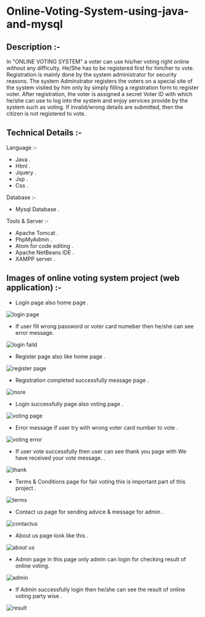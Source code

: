 # Online-Voting-System-using-java-and-mysql

## Description :-
In "ONLINE VOTING SYSTEM" a voter can use his/her voting right online without any difficulty. He/She has to be registered first for him/her to vote. Registration is mainly done by the system administrator for security reasons. The system Adminstrator registers the voters on a special site of the system visited by him only by simply filling a registration form to register voter. After registration, the voter is assigned a secret Voter ID with which he/she can use to log into the system and enjoy services provide by the system such as voting. If invalid/wrong details are submitted, then the citizen is not registered to vote.

## Technical Details :-

Language :-  
- Java .
- Html . 
- Jquery .
- Jsp .
- Css .

Database :- 
- Mysql Database .

Tools & Server :-
- Apache Tomcat . 
- PhpMyAdmin .
- Atom for code editing .
- Apache NetBeans IDE . 
- XAMPP server . 

## Images of online voting system project (web application) :-

- Login page also home page . 

![login page](https://user-images.githubusercontent.com/54209560/78211400-76965180-74ca-11ea-9b53-650a35a7dd06.jpg)

- If user fill wrong password or voter card numeber then  he/she can see error message.

![login faild](https://user-images.githubusercontent.com/54209560/78211748-806c8480-74cb-11ea-8e23-185dcf3e4ed5.jpg)

- Register page also like home page .

![register page](https://user-images.githubusercontent.com/54209560/78211945-0c7eac00-74cc-11ea-8c1e-f8edfb8133f2.jpg)


- Registration completed successfully message page .

![more](https://user-images.githubusercontent.com/54209560/78212296-e9a0c780-74cc-11ea-8887-d58933d810b8.jpg)

- Login successfully page also voting page .

![voting page](https://user-images.githubusercontent.com/54209560/78212465-7055a480-74cd-11ea-8022-c24195efd008.jpg)

- Error message if user try with wrong voter card number to vote .

![voting error](https://user-images.githubusercontent.com/54209560/78212684-16091380-74ce-11ea-9eff-c538aa4229cd.jpg)

- If user vote successfully then user can see thank you page with We have received your vote message.  .

![thank](https://user-images.githubusercontent.com/54209560/78212878-b8c19200-74ce-11ea-9f6d-ec25f14f3a23.jpg)

- Terms & Conditions page for fair voting this is important part  of this project .

![terms](https://user-images.githubusercontent.com/54209560/78213124-4e5d2180-74cf-11ea-980e-460537369569.jpg)

- Contact us page for sending advice & message for admin .

![contactus](https://user-images.githubusercontent.com/54209560/78213288-e0fdc080-74cf-11ea-94c2-160ad7fbb21c.jpg)

- About us page look like this .

![about us](https://user-images.githubusercontent.com/54209560/78213413-320db480-74d0-11ea-9310-2b06004ece5d.jpg)

- Admin page in this page only admin can login for checking result of online voting.

![admin](https://user-images.githubusercontent.com/54209560/78213471-641f1680-74d0-11ea-892d-80ae95d82b62.jpg)

- If Admin successfully login then he/she can see the result of online voting party wise .

![result](https://user-images.githubusercontent.com/54209560/78213726-13f48400-74d1-11ea-9f4a-39f327a5921b.jpg)




